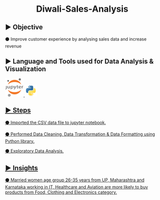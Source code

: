 <h1 align="center">Diwali-Sales-Analysis</h1>

## ▶ Objective

⚫ Improve customer experience by analysing sales data and increase revenue

## ▶ Language and Tools used for Data Analysis & Visualization
<p align="left"> <a href="https://jupyter.org/" target="_blank" rel="noreferrer"> <img src="https://github.com/devicons/devicon/blob/master/icons/jupyter/jupyter-original-wordmark.svg" title="Jupyter" alt="Jupyter" width="60" height="60"/> </a> <a href="https://www.python.org" target="_blank" rel="noreferrer"> <img src="https://raw.githubusercontent.com/devicons/devicon/master/icons/python/python-original.svg" alt="python" width="40" height="40"/>

## ▶ Steps 

⚫ Imported the CSV data file to jupyter notebook.

⚫ Performed Data Cleaning, Data Transformation & Data Formatting using Python library.

⚫ Exploratory Data Analysis.

## ▶ Insights

⚫ Married women age group 26-35 years from UP, Maharashtra and Karnataka working in IT, Healthcare and Aviation are more likely to buy products from Food, Clothing and Electronics category.

